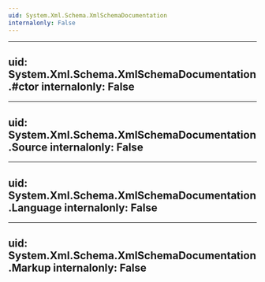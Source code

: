 ```yaml
---
uid: System.Xml.Schema.XmlSchemaDocumentation
internalonly: False
---
```


---
uid: System.Xml.Schema.XmlSchemaDocumentation.#ctor
internalonly: False
---

---
uid: System.Xml.Schema.XmlSchemaDocumentation.Source
internalonly: False
---

---
uid: System.Xml.Schema.XmlSchemaDocumentation.Language
internalonly: False
---

---
uid: System.Xml.Schema.XmlSchemaDocumentation.Markup
internalonly: False
---
